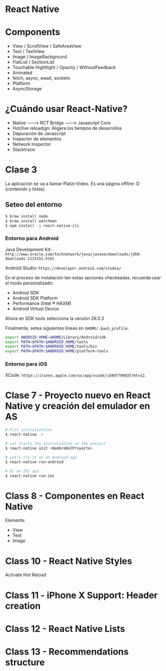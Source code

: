 React Native
============

# Components

* View / ScrollView / SafeAreaView
* Text / TextView
* Image / ImageBackground
* FlatList / SectionList
* Touchable Hightlight / Opacity / WithoutFeedback
* Animated 
* fetch, async, await, sockets
* Platform 
* AsyncStorage

# ¿Cuándo usar React-Native?

* Native ---> RCT Bridge ---> Javascript Core
* Hot/live reloadign: Aligera los tiempos de desarrollos
* Depuración de Javascript
* Inspector de elementos
* Network Inspector
* Stacktrace

# Clase 3

La aplicación se va a llamar Platzi-Video. Es una página offline :D (contenido y listas).

## Seteo del entorno

```bash
$ brew install node
$ brew install watchman
$ npm install -g react-native-cli
```

### Entorno para Android

Java Development Kit: `http://www.oracle.com/technetwork/java/javase/downloads/jdk8-downloads-2133151.html`

Android Studio: `https://developer.android.com/studio/`

En el proceso de instalación ten estas opciones checkeadas, recuerda usar el modo personalizado:

* Android SDK
* Android SDK Platform
* Performance (Intel ® HAXM)
* Android Virtual Device

Ahora en SDK tools selecciona la versión 26.0.3

Finalmente, setea siguientes líneas en `$HOME/.bash_profile`:

```bash
export ANDROID_HOME=$HOME/Library/Android/sdk
export PATH=$PATH:$ANDROID_HOME/tools
export PATH=$PATH:$ANDROID_HOME/tools/bin
export PATH=$PATH:$ANDROID_HOME/platform-tools
```

### Entorno para iOS

XCode: `https://itunes.apple.com/us/app/xcode/id497799835?mt=12`.

# Clase 7 - Proyecto nuevo en React Native y creación del emulador en AS

```bash
# Fist initialization
$ react-native -v

# Let starts the initialiation of the project
$ react-native init <NombreDelProyecto>

# Let's try it as an Android app
$ react-native run-android

# Or an IOs app
$ react-native run-ios
```

# Class 8 - Componentes en React Native

Elements: 
* View
* Text
* Image

# Class 10 - React Native Styles

Activate Hot Reload

# Class 11 - iPhone X Support: Header creation

# Class 12 - React Native Lists

# Class 13 - Recommendations structure